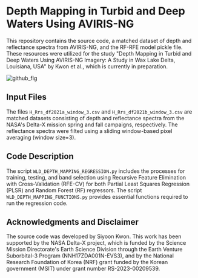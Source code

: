 # Depth Mapping in Turbid and Deep Waters Using AVIRIS-NG

This repository contains the source code, a matched dataset of depth and reflectance spectra from AVIRIS-NG, and the RF-RFE model pickle file. These resources were utilized for the study "Depth Mapping in Turbid and Deep Waters Using AVIRIS-NG Imagery: A Study in Wax Lake Delta, Louisiana, USA" by Kwon et al., which is currently in preparation.

![github_fig](https://github.com/ksy92/Hmap_AVIRIS-NG/assets/35686126/c6f008ed-5d91-4266-b782-1c7a0fe7e7de)

## Input Files

The files `H_Rrs_df2021a_window_3.csv` and `H_Rrs_df2021b_window_3.csv` are matched datasets consisting of depth and reflectance spectra from the NASA's Delta-X mission spring and fall campaigns, respectively. The reflectance spectra were filted using a sliding window-based pixel averaging (window size=3).


## Code Description

The script `WLD_DEPTH_MAPPING_REGRESSION.py` includes the processes for training, testing, and band selection using Recursive Feature Elimination with Cross-Validation (RFE-CV) for both Partial Least Squares Regression (PLSR) and Random Forest (RF) regressors. The script `WLD_DEPTH_MAPPING_FUNCTIONS.py` provides essential functions required to run the regression code.

## Acknowledgments and Disclaimer

The source code was developed by Siyoon Kwon. This work has been supported by the NASA Delta-X project, which is funded by the Science Mission Directorate's Earth Science Division through the Earth Venture Suborbital-3 Program (NNH17ZDA001N-EVS3), and by the National Research Foundation of Korea (NRF) grant funded by the Korean government (MSIT) under grant number RS-2023-00209539.
